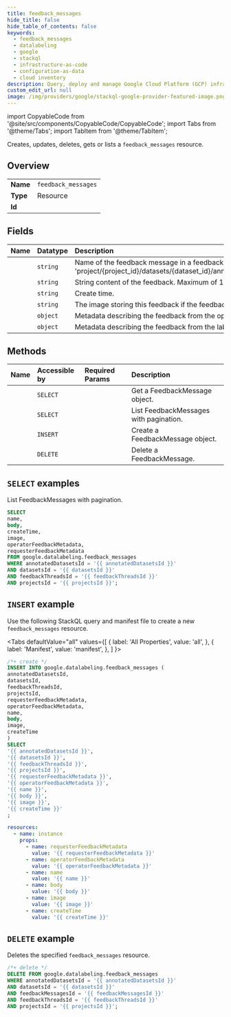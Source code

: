 ```yaml
---
title: feedback_messages
hide_title: false
hide_table_of_contents: false
keywords:
  - feedback_messages
  - datalabeling
  - google
  - stackql
  - infrastructure-as-code
  - configuration-as-data
  - cloud inventory
description: Query, deploy and manage Google Cloud Platform (GCP) infrastructure and resources using SQL
custom_edit_url: null
image: /img/providers/google/stackql-google-provider-featured-image.png
---
```


import CopyableCode from '@site/src/components/CopyableCode/CopyableCode';
import Tabs from '@theme/Tabs';
import TabItem from '@theme/TabItem';

Creates, updates, deletes, gets or lists a <code>feedback_messages</code> resource.

## Overview
<table><tbody>
<tr><td><b>Name</b></td><td><code>feedback_messages</code></td></tr>
<tr><td><b>Type</b></td><td>Resource</td></tr>
<tr><td><b>Id</b></td><td><CopyableCode code="google.datalabeling.feedback_messages" /></td></tr>
</tbody></table>

## Fields
| Name | Datatype | Description |
|:-----|:---------|:------------|
| <CopyableCode code="name" /> | `string` | Name of the feedback message in a feedback thread. Format: 'project/{project_id}/datasets/{dataset_id}/annotatedDatasets/{annotated_dataset_id}/feedbackThreads/{feedback_thread_id}/feedbackMessage/{feedback_message_id}' |
| <CopyableCode code="body" /> | `string` | String content of the feedback. Maximum of 10000 characters. |
| <CopyableCode code="createTime" /> | `string` | Create time. |
| <CopyableCode code="image" /> | `string` | The image storing this feedback if the feedback is an image representing operator's comments. |
| <CopyableCode code="operatorFeedbackMetadata" /> | `object` | Metadata describing the feedback from the operator. |
| <CopyableCode code="requesterFeedbackMetadata" /> | `object` | Metadata describing the feedback from the labeling task requester. |

## Methods
| Name | Accessible by | Required Params | Description |
|:-----|:--------------|:----------------|:------------|
| <CopyableCode code="projects_datasets_annotated_datasets_feedback_threads_feedback_messages_get" /> | `SELECT` | <CopyableCode code="annotatedDatasetsId, datasetsId, feedbackMessagesId, feedbackThreadsId, projectsId" /> | Get a FeedbackMessage object. |
| <CopyableCode code="projects_datasets_annotated_datasets_feedback_threads_feedback_messages_list" /> | `SELECT` | <CopyableCode code="annotatedDatasetsId, datasetsId, feedbackThreadsId, projectsId" /> | List FeedbackMessages with pagination. |
| <CopyableCode code="projects_datasets_annotated_datasets_feedback_threads_feedback_messages_create" /> | `INSERT` | <CopyableCode code="annotatedDatasetsId, datasetsId, feedbackThreadsId, projectsId" /> | Create a FeedbackMessage object. |
| <CopyableCode code="projects_datasets_annotated_datasets_feedback_threads_feedback_messages_delete" /> | `DELETE` | <CopyableCode code="annotatedDatasetsId, datasetsId, feedbackMessagesId, feedbackThreadsId, projectsId" /> | Delete a FeedbackMessage. |

## `SELECT` examples

List FeedbackMessages with pagination.

```sql
SELECT
name,
body,
createTime,
image,
operatorFeedbackMetadata,
requesterFeedbackMetadata
FROM google.datalabeling.feedback_messages
WHERE annotatedDatasetsId = '{{ annotatedDatasetsId }}'
AND datasetsId = '{{ datasetsId }}'
AND feedbackThreadsId = '{{ feedbackThreadsId }}'
AND projectsId = '{{ projectsId }}'; 
```

## `INSERT` example

Use the following StackQL query and manifest file to create a new <code>feedback_messages</code> resource.

<Tabs
    defaultValue="all"
    values={[
        { label: 'All Properties', value: 'all', },
        { label: 'Manifest', value: 'manifest', },
    ]
}>
<TabItem value="all">

```sql
/*+ create */
INSERT INTO google.datalabeling.feedback_messages (
annotatedDatasetsId,
datasetsId,
feedbackThreadsId,
projectsId,
requesterFeedbackMetadata,
operatorFeedbackMetadata,
name,
body,
image,
createTime
)
SELECT 
'{{ annotatedDatasetsId }}',
'{{ datasetsId }}',
'{{ feedbackThreadsId }}',
'{{ projectsId }}',
'{{ requesterFeedbackMetadata }}',
'{{ operatorFeedbackMetadata }}',
'{{ name }}',
'{{ body }}',
'{{ image }}',
'{{ createTime }}'
;
```
</TabItem>
<TabItem value="manifest">

```yaml
resources:
  - name: instance
    props:
      - name: requesterFeedbackMetadata
        value: '{{ requesterFeedbackMetadata }}'
      - name: operatorFeedbackMetadata
        value: '{{ operatorFeedbackMetadata }}'
      - name: name
        value: '{{ name }}'
      - name: body
        value: '{{ body }}'
      - name: image
        value: '{{ image }}'
      - name: createTime
        value: '{{ createTime }}'

```
</TabItem>
</Tabs>

## `DELETE` example

Deletes the specified <code>feedback_messages</code> resource.

```sql
/*+ delete */
DELETE FROM google.datalabeling.feedback_messages
WHERE annotatedDatasetsId = '{{ annotatedDatasetsId }}'
AND datasetsId = '{{ datasetsId }}'
AND feedbackMessagesId = '{{ feedbackMessagesId }}'
AND feedbackThreadsId = '{{ feedbackThreadsId }}'
AND projectsId = '{{ projectsId }}';
```
